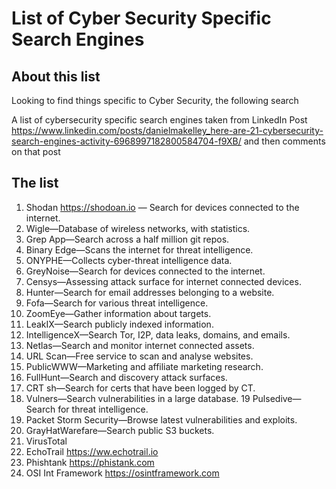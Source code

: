# List of Cyber Security Specific Search Engines

## About this list

Looking to find things specific to Cyber Security, the following search

A list of cybersecurity specific search engines taken from LinkedIn Post <https://www.linkedin.com/posts/danielmakelley_here-are-21-cybersecurity-search-engines-activity-6968997182800584704-f9XB/> and then comments on that post

## The list

1. Shodan <https://shodoan.io> — Search for devices connected to the internet.
2. Wigle—Database of wireless networks, with statistics.
3. Grep App—Search across a half million git repos.
4. Binary Edge—Scans the internet for threat intelligence.
5. ONYPHE—Collects cyber-threat intelligence data.
6. GreyNoise—Search for devices connected to the internet.
7. Censys—Assessing attack surface for internet connected devices.
8. Hunter—Search for email addresses belonging to a website.
9. Fofa—Search for various threat intelligence.
10. ZoomEye—Gather information about targets.
11. LeakIX—Search publicly indexed information.
12. IntelligenceX—Search Tor, I2P, data leaks, domains, and emails.
13. Netlas—Search and monitor internet connected assets.
14. URL Scan—Free service to scan and analyse websites.
15. PublicWWW—Marketing and affiliate marketing research.
16. FullHunt—Search and discovery attack surfaces.
17. CRT sh—Search for certs that have been logged by CT.
18. Vulners—Search vulnerabilities in a large database.
19 Pulsedive—Search for threat intelligence.
20. Packet Storm Security—Browse latest vulnerabilities and exploits.
21. GrayHatWarefare—Search public S3 buckets.
22. VirusTotal
23. EchoTrail <https://ww.echotrail.io>
24. Phishtank <https://phistank.com>
25. OSI Int Framework <https://osintframework.com>
